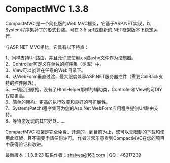 ﻿CompactMVC 1.3.8
================

CompactMVC 是一个简化版的Web MVC框架，它基于ASP.NET实现，以System程序集补丁的形式封装。可在 3.5 sp1或更新的.NET框架版本下稳定运行。

与ASP.NET MVC相比，它具有以下特点：

1、同样支持Url路由，并且允许您使用.cs或ashx文件作为控制器。 <br />
2、Controller可定义在单独的程序集（类库）中。 <br />
3、View可以创建在任意的Web目录下。 <br />
4、从WebForm垂直过渡，最大限度兼容ASP.NET服务器控件（需要CallBack支持的控件除外）。 <br />
5、一切回归原始，没有了HtmlHelper那样的辅助类，Controler和View的可DIY程度更高。 <br />
6、简单的架构、更高的执行效率和良好的可扩展性。 <br />
7、System(Patch)程序集可为您的Asp.Net WebForm应用程序提供Url路由支持。 <br />
8、等待您发现的其它好处…… <br />

CompactMVC 框架是完全免费、开源的。到目前为止，您可以无限制的下载和使用此框架，且不需要申请任何许可。
作者非常乐意看到CompactMVC在您的项目中获得验证和改进。

最新版本：1.3.8.23
联系作者：shalves@163.com | QQ：46317239
